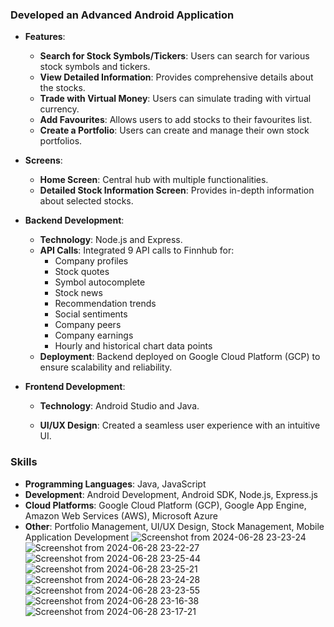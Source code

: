### Developed an Advanced Android Application

- **Features**:
  - **Search for Stock Symbols/Tickers**: Users can search for various stock symbols and tickers.
  - **View Detailed Information**: Provides comprehensive details about the stocks.
  - **Trade with Virtual Money**: Users can simulate trading with virtual currency.
  - **Add Favourites**: Allows users to add stocks to their favourites list.
  - **Create a Portfolio**: Users can create and manage their own stock portfolios.

- **Screens**:
  - **Home Screen**: Central hub with multiple functionalities.
  - **Detailed Stock Information Screen**: Provides in-depth information about selected stocks.

- **Backend Development**:
  - **Technology**: Node.js and Express.
  - **API Calls**: Integrated 9 API calls to Finnhub for:
    - Company profiles
    - Stock quotes
    - Symbol autocomplete
    - Stock news
    - Recommendation trends
    - Social sentiments
    - Company peers
    - Company earnings
    - Hourly and historical chart data points
  - **Deployment**: Backend deployed on Google Cloud Platform (GCP) to ensure scalability and reliability.

- **Frontend Development**:
  - **Technology**: Android Studio and Java.

  - **UI/UX Design**: Created a seamless user experience with an intuitive UI.

### Skills
- **Programming Languages**: Java, JavaScript
- **Development**: Android Development, Android SDK, Node.js, Express.js
- **Cloud Platforms**: Google Cloud Platform (GCP), Google App Engine, Amazon Web Services (AWS), Microsoft Azure
- **Other**: Portfolio Management, UI/UX Design, Stock Management, Mobile Application Development
![Screenshot from 2024-06-28 23-23-24](https://github.com/KARTIK-PANDEY-KP/Stocks_App/assets/57026147/29e3dbcc-2787-4c48-a7cb-bedbba02afa1)
![Screenshot from 2024-06-28 23-22-27](https://github.com/KARTIK-PANDEY-KP/Stocks_App/assets/57026147/0fe31a24-57de-4c40-8c81-68e684003771)
![Screenshot from 2024-06-28 23-25-44](https://github.com/KARTIK-PANDEY-KP/Stocks_App/assets/57026147/f22e3123-07a8-4a96-ae4b-cddb687a9556)
![Screenshot from 2024-06-28 23-25-21](https://github.com/KARTIK-PANDEY-KP/Stocks_App/assets/57026147/cf8dd721-eed2-44fd-afae-3349a18faa4f)
![Screenshot from 2024-06-28 23-24-28](https://github.com/KARTIK-PANDEY-KP/Stocks_App/assets/57026147/fecc94e7-cf19-4178-80aa-8185ac4c338b)
![Screenshot from 2024-06-28 23-23-55](https://github.com/KARTIK-PANDEY-KP/Stocks_App/assets/57026147/ad184273-64f3-4d00-bfc5-81580a37892b)
![Screenshot from 2024-06-28 23-16-38](https://github.com/KARTIK-PANDEY-KP/Stocks_App/assets/57026147/ee121d2f-841d-447e-a1de-d7b7d007df8b)
![Screenshot from 2024-06-28 23-17-21](https://github.com/KARTIK-PANDEY-KP/Stocks_App/assets/57026147/32feccf8-a1fe-4ee4-b18e-a29ea11f5f62)
